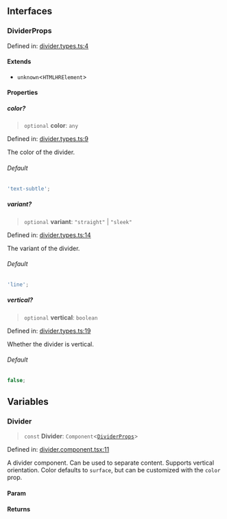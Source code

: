 

## Interfaces

### DividerProps

Defined in: [divider.types.ts:4](https://github.com/spuxx1701/jslibs/blob/1a7e07eeae1e7166b7fbfc153430c6402621f270/packages/solid/src/components/layout/divider/divider.types.ts#L4)

#### Extends

- `unknown`\<`HTMLHRElement`\>

#### Properties

##### color?

> `optional` **color**: `any`

Defined in: [divider.types.ts:9](https://github.com/spuxx1701/jslibs/blob/1a7e07eeae1e7166b7fbfc153430c6402621f270/packages/solid/src/components/layout/divider/divider.types.ts#L9)

The color of the divider.

###### Default

```ts
'text-subtle';
```

##### variant?

> `optional` **variant**: `"straight"` \| `"sleek"`

Defined in: [divider.types.ts:14](https://github.com/spuxx1701/jslibs/blob/1a7e07eeae1e7166b7fbfc153430c6402621f270/packages/solid/src/components/layout/divider/divider.types.ts#L14)

The variant of the divider.

###### Default

```ts
'line';
```

##### vertical?

> `optional` **vertical**: `boolean`

Defined in: [divider.types.ts:19](https://github.com/spuxx1701/jslibs/blob/1a7e07eeae1e7166b7fbfc153430c6402621f270/packages/solid/src/components/layout/divider/divider.types.ts#L19)

Whether the divider is vertical.

###### Default

```ts
false;
```

## Variables

### Divider

> `const` **Divider**: `Component`\<[`DividerProps`](divider.md#dividerprops)\>

Defined in: [divider.component.tsx:11](https://github.com/spuxx1701/jslibs/blob/1a7e07eeae1e7166b7fbfc153430c6402621f270/packages/solid/src/components/layout/divider/divider.component.tsx#L11)

A divider component. Can be used to separate content. Supports vertical orientation.
Color defaults to `surface`, but can be customized with the `color` prop.

#### Param

#### Returns
